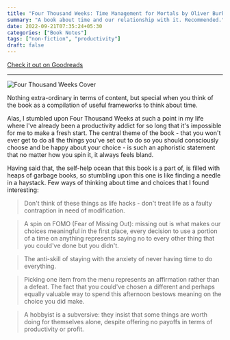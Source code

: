 ```yaml
---
title: "Four Thousand Weeks: Time Management for Mortals by Oliver Burkeman"
summary: "A book about time and our relationship with it. Recommended."
date: 2022-09-21T07:35:24+05:30
categories: ["Book Notes"]
tags: ["non-fiction", "productivity"]
draft: false
---
```


[Check it out on Goodreads](https://www.goodreads.com/review/show/4452417243)

------------------------------------

![Four Thousand Weeks Cover](/images/four-thousand.jpg#center "Four Thousand Weeks Cover")

Nothing extra-ordinary in terms of content, but special when you think of the book as a compilation of useful frameworks to think about time.

Alas, I stumbled upon Four Thousand Weeks at such a point in my life where I've already been a productivity addict for so long that it's impossible for me to make a fresh start. The central theme of the book - that you won't ever get to do all the things you've set out to do so you should consciously choose and be happy about your choice - is such an aphoristic statement that no matter how you spin it, it always feels bland.

Having said that, the self-help ocean that this book is a part of, is filled with heaps of garbage books, so stumbling upon this one is like finding a needle in a haystack. Few ways of thinking about time and choices that I found interesting:
	
> Don't think of these things as life hacks - don't treat life as a faulty contraption in need of modification.  

> A spin on FOMO (Fear of Missing Out): missing out is what makes our choices meaningful in the first place, every decision to use a portion of a time on anything represents saying no to every other thing that you could've done but you didn't.  

> The anti-skill of staying with the anxiety of never having time to do everything.  

> Picking one item from the menu represents an affirmation rather than a defeat. The fact that you could've chosen a different and perhaps equally valuable way to spend this afternoon bestows meaning on the choice you did make.  

> A hobbyist is a subversive: they insist that some things are worth doing for themselves alone, despite offering no payoffs in terms of productivity or profit.  
